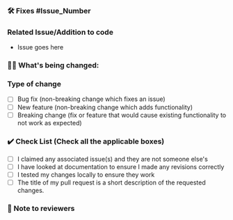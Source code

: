 ### 🛠️ Fixes #Issue_Number

<!-- Example: Fixes #31 -->

### Related Issue/Addition to code
- Issue goes here

### 👨‍💻 What's being changed:

<!-- List all the proposed changes in your PR. -->

### Type of change

<!-- Please delete options that are not relevant. -->

<!-- Follow the below conventions to check the box -->
<!--
To mark a box just add 'x' between the [] with any spaces.

[x] This is a marked box. ✅
[ x ] This is NOT marked box. ❌
-->

- [ ] Bug fix (non-breaking change which fixes an issue)
- [ ] New feature (non-breaking change which adds functionality)
- [ ] Breaking change (fix or feature that would cause existing functionality to not work as expected)

### ✔️ Check List (Check all the applicable boxes) 

<!-- Mark all the applicable boxes -->

- [ ] I claimed any associated issue(s) and they are not someone else's
- [ ] I have looked at documentation to ensure I made any revisions correctly
- [ ] I tested my changes locally to ensure they work
- [ ] The title of my pull request is a short description of the requested changes.

### 📄 Note to reviewers
<!-- Fill in anything that you want to let the reviewers know about -->
<!-- If you don't have anything for the reviewers, please remove this section -->
